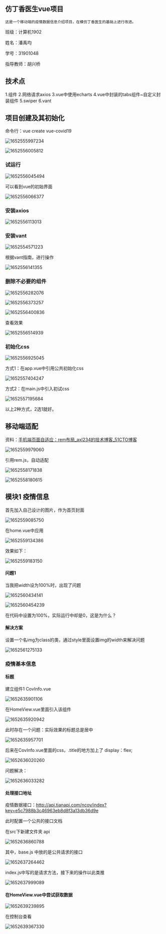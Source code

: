 ## 仿丁香医生vue项目
    这是一个移动端的疫情数据信息介绍项目，在模仿丁香医生的基础上进行改进。

班级：计算机1902

姓名：潘禹均

学号：31901048

指导教师：胡兴桥



## 技术点

1.组件
2.网络请求axios
3.vue中使用echarts
4.vue中封装的tabs组件~自定义封装组件
5.swiper
6.vant



## 项目创建及其初始化

命令行：vue create vue-covid19

![1652555997234](assets/1652555997234.png)

![1652556005812](assets/1652556005812.png)

### 试运行

![1652556045494](assets/1652556045494.png)

可以看到vue的初始界面

![1652556066377](assets/1652556066377.png)



### 安装axios

![1652556113013](assets/1652556113013.png)





### 安装vant

![1652554571223](assets/1652554571223.png)



根据vant指南，进行操作

![1652556141355](assets/1652556141355.png)



### 删除不必要的组件

![1652556282076](assets/1652556282076.png)

![1652556373257](assets/1652556373257.png)



![1652556400836](assets/1652556400836.png)



查看效果

![1652556514939](assets/1652556514939.png)



###  

### 初始化css

![1652556925045](assets/1652556925045.png)



方式1：在app.vue中引用公共初始化css

![1652557404247](assets/1652557404247.png)





方式2：在main.js中引入初试css

![1652557195684](assets/1652557195684.png)



以上2种方式，2选1就好。



## 移动端适配

资料：[手机端页面自适应：rem布局_axl234的技术博客_51CTO博客](https://blog.51cto.com/u_15581727/5177771) 

![1652559979060](assets/1652559979060.png)



引用rem.js，自动适配

![1652558171838](assets/1652558171838.png)

![1652558180615](assets/1652558180615.png)





## 模块1 疫情信息

首先加入自己设计的图片，作为首页封面

![1652559085750](assets/1652559085750.png)



在home.vue中应用

![1652559134386](assets/1652559134386.png)



效果如下：

![1652559183150](assets/1652559183150.png)



#### 问题1

当我把width设为100%时，出现了问题

![1652560434141](assets/1652560434141.png)

![1652560454239](assets/1652560454239.png)



在代码中设置为100%，实际运行中却是0，这是为什么？

#### 解决方案

设置一个名img为class的类，通过style里面设置img的width来解决问题

![1652561275133](assets/1652561275133.png)



### 疫情基本信息



#### 标题

建立组件1 CovInfo.vue

![1652635901106](assets/1652635901106.png)



在HomeView.vue里面引入该组件

![1652635920942](assets/1652635920942.png)



此时存在一个问题：实际效果的标题总是居中

![1652635957701](assets/1652635957701.png)



后来在CovInfo.vue里面的css，.title的地方加上了 display：flex;

![1652636020260](assets/1652636020260.png)

问题解决：

![1652636033282](assets/1652636033282.png)



#### 处理接口地址

疫情数据接口：http://api.tianapi.com/ncov/index?key=e5c7988b3c46963eb8d8f3a13db36d9e

此时配置一个公共的接口文档

在src下新建文件夹 api

![1652636860788](assets/1652636860788.png)

其中，base.js 中放的是公共请求的接口

![1652637264462](assets/1652637264462.png)

index.js中写的是请求方法，接下来的操作以此类推

![1652637999089](assets/1652637999089.png)



#### 在HomeView.vue中尝试获取数据

![1652639239895](assets/1652639239895.png)

在控制台查看

![1652639367330](assets/1652639367330.png)


